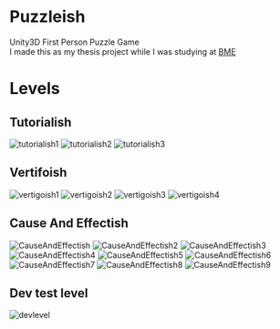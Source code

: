 # Puzzleish
Unity3D First Person Puzzle Game  
I made this as my thesis project while I was studying at [BME](https://www.bme.hu/?language=en)

# Levels
  
## Tutorialish

![tutorialish1](https://github.com/Bocko/Puzzleish/assets/61477246/29ef2e14-d5b2-4f6b-8d4f-ac9b1c0e5dc3)
![tutorialish2](https://github.com/Bocko/Puzzleish/assets/61477246/95551959-93bb-4046-8ebe-1c6440ca0fd5)
![tutorialish3](https://github.com/Bocko/Puzzleish/assets/61477246/87593e56-58ba-4e53-8e37-b1227ccda2a2)
  
## Vertifoish
![vertigoish1](https://github.com/Bocko/Puzzleish/assets/61477246/e2a0c4e8-7126-49b5-b50c-02b3cc2892a3)
![vertigoish2](https://github.com/Bocko/Puzzleish/assets/61477246/c69af324-f6a2-4207-834a-3c133611717b)
![vertigoish3](https://github.com/Bocko/Puzzleish/assets/61477246/e60e1bdd-4630-4507-a6f8-bd6530f82b41)
![vertigoish4](https://github.com/Bocko/Puzzleish/assets/61477246/c6127df7-39d4-4e29-8a26-54ce26e1437f)
  
## Cause And Effectish
![CauseAndEffectish](https://github.com/Bocko/Puzzleish/assets/61477246/e3631690-2e66-4bbf-8474-14dccdbd3947)
![CauseAndEffectish2](https://github.com/Bocko/Puzzleish/assets/61477246/69512bf9-3577-487c-9229-e91836c0f650)
![CauseAndEffectish3](https://github.com/Bocko/Puzzleish/assets/61477246/6182ff84-0a28-42a4-b0fc-5b6a0c996342)
![CauseAndEffectish4](https://github.com/Bocko/Puzzleish/assets/61477246/8d362cb8-eb64-4cfa-8031-4e85c297dea5)
![CauseAndEffectish5](https://github.com/Bocko/Puzzleish/assets/61477246/d67d401a-0636-4d51-b7de-e02df0205246)
![CauseAndEffectish6](https://github.com/Bocko/Puzzleish/assets/61477246/61a28632-f87f-49f6-8f05-919a21eda32f)
![CauseAndEffectish7](https://github.com/Bocko/Puzzleish/assets/61477246/01a1c9ef-4bf6-49a2-8555-9cda72b2cd2c)
![CauseAndEffectish8](https://github.com/Bocko/Puzzleish/assets/61477246/7fb6cde6-81fb-40d8-b113-edb386c82f72)
![CauseAndEffectish9](https://github.com/Bocko/Puzzleish/assets/61477246/c0336216-fa33-4ba9-9577-7aaf35c54d4f)
  
## Dev test level
![devlevel](https://github.com/Bocko/Puzzleish/assets/61477246/fdad5072-7655-41d9-b72f-d522ec3d09f5)
